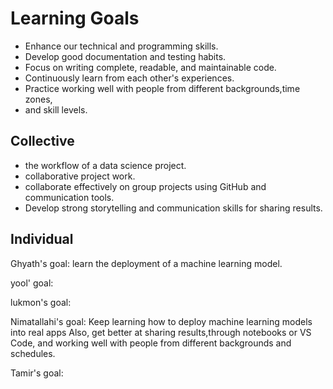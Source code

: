 # Learning Goals

- Enhance our technical and programming skills.
- Develop good documentation and testing habits.
- Focus on writing complete, readable, and maintainable code.
- Continuously learn from each other's experiences.
- Practice working well with people from different backgrounds,time zones,
- and skill levels.

## Collective

- the workflow of a data science project.
- collaborative project work.
- collaborate effectively on group projects using GitHub and communication tools.
- Develop strong storytelling and communication skills for sharing results.

## Individual

Ghyath's goal: learn the deployment of a machine learning model.

yool' goal:

lukmon's goal:

Nimatallahi's goal:  Keep learning how to deploy machine learning models into real
apps Also, get better at sharing results,through notebooks or VS Code,
and working well with people from different backgrounds and schedules.

Tamir's goal:
